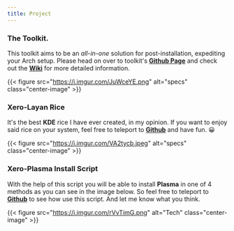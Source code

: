 ```yaml
---
title: Project
---
```


### The Toolkit.

This toolkit aims to be an _all-in-one_ solution for post-installation, expediting your Arch setup. Please head on over to toolkit's [**Github Page**](https://github.com/xerolinux/xlapit-cli) and check out the [**Wiki**](https://github.com/xerolinux/xlapit-cli/wiki) for more detailed information.

{{< figure src="https://i.imgur.com/JuWceYE.png" alt="specs" class="center-image" >}}<br />

### Xero-Layan Rice

It's the best **KDE** rice I have ever created, in my opinion. If you want to enjoy said rice on your system, feel free to teleport to [**Github**](https://github.com/xerolinux/xero-layan-git) and have fun. 😀

{{< figure src="https://i.imgur.com/VA2tycb.jpeg" alt="specs" class="center-image" >}}<br />

### Xero-Plasma Install Script

With the help of this script you will be able to install **Plasma** in one of 4 methods as you can see in the image below. So feel free to teleport to [**Github**](https://github.com/xerolinux/xero-plasma) to see how use this script. And let me know what you think.

{{< figure src="https://i.imgur.com/rVvTimG.png" alt="Tech" class="center-image" >}}
